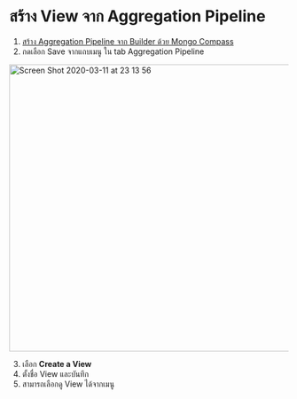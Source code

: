 
# สร้าง View จาก Aggregation Pipeline

1. [สร้าง Aggregation Pipeline จาก Builder ด้วย Mongo Compass](aggregation-builder.md)
2. กดเลือก Save จากแถบเมนู ใน tab Aggregation Pipeline 

<img width="518" alt="Screen Shot 2020-03-11 at 23 13 56" src="https://user-images.githubusercontent.com/85179/76438833-1beb6780-63ee-11ea-9cd3-b2d1769a8e39.png">

3. เลือก **Create a View** 
4. ตั้งชื่อ View และบันทึก
5. สามารถเลือกดู View ได้จากเมนู